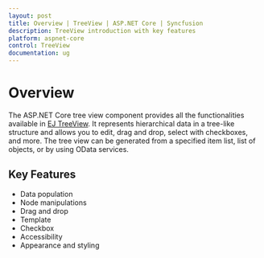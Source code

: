 ```yaml
---
layout: post
title: Overview | TreeView | ASP.NET Core | Syncfusion
description: TreeView introduction with key features
platform: aspnet-core
control: TreeView
documentation: ug
---
```


# Overview

The ASP.NET Core tree view component provides all the functionalities available in [EJ TreeView](http://help.syncfusion.com/js/api/ejtreeview). It represents hierarchical data in a tree-like structure and allows you to edit, drag and drop, select with checkboxes, and more. The tree view can be generated from a specified item list, list of objects, or by using OData services.

## Key Features

* Data population
* Node manipulations
* Drag and drop
* Template
* Checkbox
* Accessibility
* Appearance and styling
